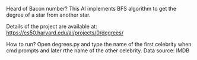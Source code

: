 Heard of Bacon number? 
This AI implements BFS algorithm to get the degree of a star from another star. 

Details of the project are available at: https://cs50.harvard.edu/ai/projects/0/degrees/ 

How to run? Open degrees.py and type the name of the first celebrity when cmd prompts and later rthe name of the other celebrity. Data source: IMDB 

